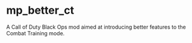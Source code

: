 # mp_better_ct
A Call of Duty Black Ops mod aimed at introducing better features to the Combat Training mode.
